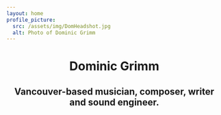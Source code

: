 ```yaml
---
layout: home
profile_picture:
  src: /assets/img/DomHeadshot.jpg
  alt: Photo of Dominic Grimm
---
```

<center>
<h1 class>
Dominic Grimm </h1>
<h2 class>
Vancouver-based musician, composer, writer and sound engineer. 
</h2>
</center>
